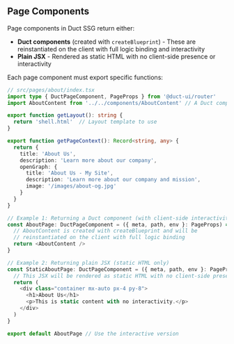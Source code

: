 ## Page Components

Page components in Duct SSG return either:

- **Duct components** (created with `createBlueprint`) - These are reinstantiated on the client with full logic binding and interactivity
- **Plain JSX** - Rendered as static HTML with no client-side presence or interactivity

Each page component must export specific functions:

```typescript
// src/pages/about/index.tsx
import type { DuctPageComponent, PageProps } from '@duct-ui/router'
import AboutContent from '../../components/AboutContent' // A Duct component

export function getLayout(): string {
  return 'shell.html'  // Layout template to use
}

export function getPageContext(): Record<string, any> {
  return {
    title: 'About Us',
    description: 'Learn more about our company',
    openGraph: {
      title: 'About Us - My Site',
      description: 'Learn more about our company and mission',
      image: '/images/about-og.jpg'
    }
  }
}

// Example 1: Returning a Duct component (with client-side interactivity)
const AboutPage: DuctPageComponent = ({ meta, path, env }: PageProps) => {
  // AboutContent is created with createBlueprint and will be
  // reinstantiated on the client with full logic binding
  return <AboutContent />
}

// Example 2: Returning plain JSX (static HTML only)
const StaticAboutPage: DuctPageComponent = ({ meta, path, env }: PageProps) => {
  // This JSX will be rendered as static HTML with no client-side presence
  return (
    <div class="container mx-auto px-4 py-8">
      <h1>About Us</h1>
      <p>This is static content with no interactivity.</p>
    </div>
  )
}

export default AboutPage // Use the interactive version
```
